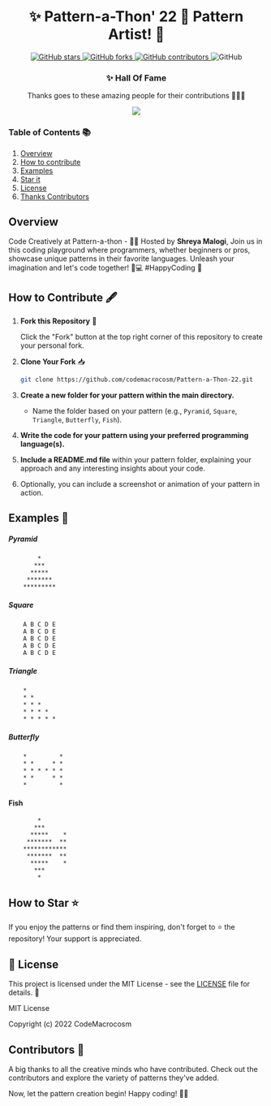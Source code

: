 
<div align="center">

# ✨ Pattern-a-Thon' 22 🎨 Pattern Artist! 🌈

</div>
<p align="center">
  <a href="https://github.com/CodeMacrocosm/Pattern-a-Thon-22/stargazers">
    <img src="https://img.shields.io/github/stars/CodeMacrocosm/Pattern-a-Thon-22?style=flat-square" alt="GitHub stars">
  </a>
  <a href="https://github.com/CodeMacrocosm/Pattern-a-Thon-22/network">
    <img src="https://img.shields.io/github/forks/CodeMacrocosm/Pattern-a-Thon-22?style=flat-square" alt="GitHub forks">
  </a>
  <a href="https://github.com/codemacrocosm/Pattern-a-Thon-22/graphs/contributors">
    <img src="https://img.shields.io/github/contributors/codemacrocosm/Pattern-a-Thon-22.svg" alt="GitHub contributors">
  </a>
  <img src="https://img.shields.io/github/license/CodeMacrocosm/Pattern-a-Thon-22" alt="GitHub">
</p>

<div align="center">

### ✨ Hall Of Fame

Thanks goes to these amazing people for their contributions 🎉🎉🎉

<a href="https://github.com/codeMacrocosm/Pattern-a-Thon-22/graphs/contributors">
  <img src="https://contrib.rocks/image?repo=codeMacrocosm/Pattern-a-Thon-22" />
</a>

</div>




### Table of Contents 📚

1. [Overview](https://github.com/CodeMacrocosm/Pattern-a-Thon-22/edit/main/README.md#overview)
3. [How to contribute](https://github.com/CodeMacrocosm/Pattern-a-Thon-22/edit/main/README.md#how-to-contribute-%EF%B8%8F)
4. [Examples](https://github.com/CodeMacrocosm/Pattern-a-Thon-22/edit/main/README.md#examples-)
5. [Star it](https://github.com/CodeMacrocosm/Profile-a-Thon-22/edit/main/README.md#how-to-star-)
6. [License](https://github.com/CodeMacrocosm/Pattern-a-Thon-22/edit/main/README.md#-license)
7. [Thanks Contributors](https://github.com/CodeMacrocosm/Pattern-a-Thon-22/edit/main/README.md#contributors-)




## Overview 

Code Creatively at Pattern-a-thon - 🚀🎨 Hosted by **Shreya Malogi**, Join us in this coding playground where programmers, whether beginners or pros, showcase unique patterns in their favorite languages. Unleash your imagination and let's code together! 🌈💻 #HappyCoding 🌟


## How to Contribute 🖋️


1. **Fork this Repository** 🍴

   Click the "Fork" button at the top right corner of this repository to create your personal fork.

2. **Clone Your Fork** 📥

   ```bash
   git clone https://github.com/codemacrocosm/Pattern-a-Thon-22.git
   ```

3. **Create a new folder for your pattern within the main directory.**

   - Name the folder based on your pattern (e.g., `Pyramid`, `Square`, `Triangle`, `Butterfly`, `Fish`).

4. **Write the code for your pattern using your preferred programming language(s).**

5. **Include a README.md file** within your pattern folder, explaining your approach and any interesting insights about your code.

6. Optionally, you can include a screenshot or animation of your pattern in action.


## Examples 🌟

#####  Pyramid
```
        *    
       ***   
      *****  
     ******* 
    *********
```

#####  Square
```
    A B C D E
    A B C D E
    A B C D E
    A B C D E
    A B C D E
```

#####  Triangle
```
    * 
    * * 
    * * * 
    * * * * 
    * * * * * 
```

#####  Butterfly
```
    *         *
    * *     * *
    * * * * * *
    * *     * *
    *         *
```

####  Fish
```
        *
       ***
      *****    *
     *******  **
    ************
     *******  **
      *****    *
       ***
        *
```




## How to Star ⭐

If you enjoy the patterns or find them inspiring, don't forget to ⭐ the repository! Your support is appreciated.

## 📄 License

This project is licensed under the MIT License - see the [LICENSE](LICENSE) file for details. 📜

MIT License

Copyright (c) 2022 CodeMacrocosm


## Contributors 🙌

A big thanks to all the creative minds who have contributed. Check out the contributors and explore the variety of patterns they've added.

Now, let the pattern creation begin! Happy coding! 🎨✨

